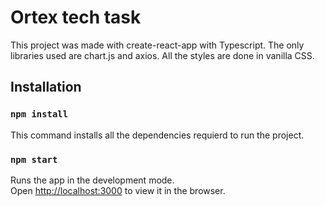 # Ortex tech task

This project was made with create-react-app with Typescript. The only libraries used are chart.js and axios. All the styles are done in vanilla CSS.

## Installation

### `npm install`

This command installs all the dependencies requierd to run the project.

### `npm start`

Runs the app in the development mode.\
Open [http://localhost:3000](http://localhost:3000) to view it in the browser.

